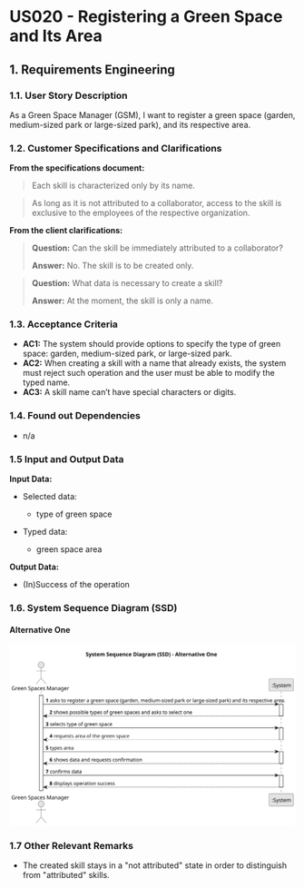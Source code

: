 # US020 - Registering a Green Space and Its Area


## 1. Requirements Engineering

### 1.1. User Story Description

As a Green Space Manager (GSM), I want to register a green space (garden, medium-sized park or large-sized park), and its respective area.

### 1.2. Customer Specifications and Clarifications 

**From the specifications document:**

>	Each skill is characterized only by its name.

>	As long as it is not attributed to a collaborator, access to the skill is exclusive to the employees of the respective organization. 

**From the client clarifications:**

> **Question:** Can the skill be immediately attributed to a collaborator?
>
> **Answer:** No. The skill is to be created only.

> **Question:** What data is necessary to create a skill?
>
> **Answer:** At the moment, the skill is only a name.

### 1.3. Acceptance Criteria

* **AC1:** The system should provide options to specify the type of green space: garden, medium-sized park, or large-sized park.
* **AC2:** When creating a skill with a name that already exists, the system must reject such operation and the user must be able to modify the typed name.
* **AC3:** A skill name can’t have special characters or digits.

### 1.4. Found out Dependencies

* n/a

### 1.5 Input and Output Data

**Input Data:**

* Selected data:
    * type of green space

* Typed data:
    * green space area

**Output Data:**

* (In)Success of the operation

### 1.6. System Sequence Diagram (SSD)

#### Alternative One

![System Sequence Diagram - Alternative One](svg/us020-system-sequence-diagram-alternative-one.svg)

### 1.7 Other Relevant Remarks

* The created skill stays in a "not attributed" state in order to distinguish from "attributed" skills.